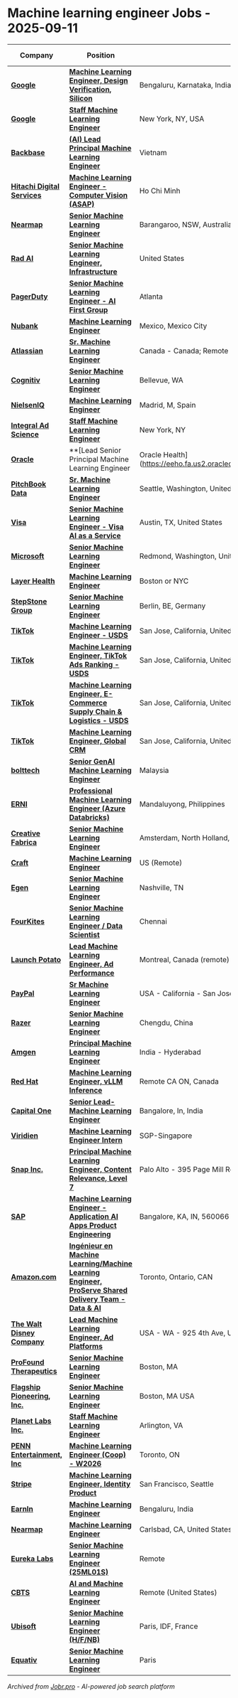 # Machine learning engineer Jobs - 2025-09-11

| Company | Position | Location | Work Model | Date Posted |
| ------- | -------- | -------- | ---------- | ----------- |
| **[Google](https://www.google.com/)** | **[Machine Learning Engineer, Design Verification, Silicon](https://www.google.com/about/careers/applications/jobs/results/80784812247261894-machine-learning-engineer-design-verification-silicon)** | Bengaluru, Karnataka, India | On Site | Sep 11 |
| **[Google](https://www.google.com/)** | **[Staff Machine Learning Engineer](https://www.google.com/about/careers/applications/jobs/results/95640846426088134-staff-machine-learning-engineer)** | New York, NY, USA | On Site | Sep 11 |
| **[Backbase](https://www.backbase.com/)** | **[(AI) Lead Principal Machine Learning Engineer](https://job-boards.greenhouse.io/workatbackbase/jobs/7237280)** | Vietnam | On Site | Sep 11 |
| **[Hitachi Digital Services](https://hitachids.com)** | **[Machine Learning Engineer - Computer Vision (ASAP)](https://hitachids.com/careers/job-details/?jid=8161258002&gh_jid=8161258002)** | Ho Chi Minh | On Site | Sep 11 |
| **[Nearmap](https://www.nearmap.com)** | **[Senior Machine Learning Engineer](https://jobs.smartrecruiters.com/Nearmap/744000081223451-senior-machine-learning-engineer)** | Barangaroo, NSW, Australia | On Site | Sep 11 |
| **[Rad AI](https://www.radai.com/)** | **[Senior Machine Learning Engineer, Infrastructure](https://jobs.ashbyhq.com/radai/0ce24b80-99e3-4858-a236-81d9e3246c3f)** | United States | Remote | Sep 11 |
| **[PagerDuty](https://www.pagerduty.com/)** | **[Senior Machine Learning Engineer - AI First Group](https://job-boards.greenhouse.io/pagerduty/jobs/5637973004)** | Atlanta | On Site | Sep 11 |
| **[Nubank](https://nubank.com.br/)** | **[Machine Learning Engineer](https://job-boards.greenhouse.io/nubank/jobs/6499395)** | Mexico, Mexico City | On Site | Sep 11 |
| **[Atlassian](https://www.atlassian.com/)** | **[Sr. Machine Learning Engineer](https://globalcareers-atlassian.icims.com/jobs/22556/sr.-machine-learning-engineer/job)** | Canada -     Canada; Remote - Remote | Remote | Sep 11 |
| **[Cognitiv](https://cognitiv.ai/)** | **[Senior Machine Learning Engineer](https://jobs.lever.co/cognitiv/d28182ef-0204-4712-92b4-fe167c2d0b0b)** | Bellevue, WA | On Site | Sep 10 |
| **[NielsenIQ](https://nielseniq.com)** | **[Machine Learning Engineer](https://jobs.smartrecruiters.com/NielsenIQ/744000081109786-machine-learning-engineer)** | Madrid, M, Spain | On Site | Sep 10 |
| **[Integral Ad Science](https://integralads.com/)** | **[Staff Machine Learning Engineer](https://ats.comparably.com/api/v1/gh/integraladscience/jobs/6545951?gh_jid=6545951)** | New York, NY | On Site | Sep 10 |
| **[Oracle](https://www.oracle.com/)** | **[Lead Senior Principal Machine Learning Engineer | Oracle Health](https://eeho.fa.us2.oraclecloud.com/hcmUI/CandidateExperience/en/sites/jobsearch/job/307062)** | United States | Remote | Sep 10 |
| **[PitchBook Data](https://pitchbook.com/)** | **[Sr. Machine Learning Engineer](https://job-boards.greenhouse.io/pitchbookdata/jobs/4595264006)** | Seattle, Washington, United States | On Site | Sep 10 |
| **[Visa](https://visa.com)** | **[Senior Machine Learning Engineer - Visa AI as a Service](https://jobs.smartrecruiters.com/Visa/744000081050355-senior-machine-learning-engineer-visa-ai-as-a-service)** | Austin, TX, United States | On Site | Sep 10 |
| **[Microsoft](https://www.microsoft.com/)** | **[Senior Machine Learning Engineer](https://jobs.careers.microsoft.com/global/en/job/1873446/)** | Redmond, Washington, United States | On Site | Sep 10 |
| **[Layer Health](https://www.layerhealth.com/)** | **[Machine Learning Engineer](https://job-boards.greenhouse.io/layerhealth/jobs/4915887008)** | Boston or NYC | On Site | Sep 10 |
| **[StepStone Group](https://www.thestepstonegroup.com/)** | **[Senior Machine Learning Engineer](https://jobs.smartrecruiters.com/StepStoneGroup/744000081000620-senior-machine-learning-engineer)** | Berlin, BE, Germany | On Site | Sep 10 |
| **[TikTok](https://www.tiktok.com/)** | **[Machine Learning Engineer - USDS](https://lifeattiktok.com/search/7528002790725028114)** | San Jose, California, United States | On Site | Sep 10 |
| **[TikTok](https://www.tiktok.com/)** | **[Machine Learning Engineer, TikTok Ads Ranking - USDS](https://lifeattiktok.com/search/7547871698521245970)** | San Jose, California, United States | On Site | Sep 10 |
| **[TikTok](https://www.tiktok.com/)** | **[Machine Learning Engineer, E-Commerce Supply Chain & Logistics - USDS](https://lifeattiktok.com/search/7547907327052351751)** | San Jose, California, United States | On Site | Sep 10 |
| **[TikTok](https://www.tiktok.com/)** | **[Machine Learning Engineer, Global CRM](https://lifeattiktok.com/search/7548187593339980040)** | San Jose, California, United States | On Site | Sep 10 |
| **[bolttech](https://bolttech.com/)** | **[Senior GenAI Machine Learning Engineer](https://fa-eqnk-saasfaprod1.fa.ocs.oraclecloud.com/hcmUI/CandidateExperience/en/sites/jobsearch/job/20211574)** | Malaysia | On Site | Sep 10 |
| **[ERNI](https://www.betterask.erni/)** | **[Professional Machine Learning Engineer (Azure Databricks)](https://ernicareersph.teamtailor.com/jobs/6432256-professional-machine-learning-engineer-azure-databricks)** | Mandaluyong, Philippines | On Site | Sep 10 |
| **[Creative Fabrica](https://www.creativefabrica.com/)** | **[Senior Machine Learning Engineer](https://job-boards.eu.greenhouse.io/creativefabrica/jobs/4671452101)** | Amsterdam, North Holland, Netherlands | On Site | Sep 10 |
| **[Craft](https://global.craft.co/)** | **[Machine Learning Engineer](https://jobs.ashbyhq.com/craft.co/c2d2d41a-e672-4a23-b753-a0013c924cca)** | US (Remote) | Remote | Sep 10 |
| **[Egen](https://egen.ai/)** | **[Senior Machine Learning Engineer](https://jobs.lever.co/egen/1c20eabf-6e11-4c06-979a-53ef80121af4)** | Nashville, TN | On Site | Sep 10 |
| **[FourKites](https://www.fourkites.com/)** | **[Senior Machine Learning Engineer / Data Scientist](https://job-boards.greenhouse.io/fourkites/jobs/6870110)** | Chennai | On Site | Sep 10 |
| **[Launch Potato](https://launchpotato.com/)** | **[Lead Machine Learning Engineer, Ad Performance](https://job-boards.greenhouse.io/launch2/jobs/5646480004)** | Montreal, Canada (remote) | Remote | Sep 10 |
| **[PayPal](https://www.paypal.com/)** | **[Sr Machine Learning Engineer](https://paypal.wd1.myworkdayjobs.com/en-US/jobs/job/San-Jose-California-United-States-of-America/Sr-Machine-Learning-Engineer_R0129027-1)** | USA - California - San Jose - Corp - N First St, United States | On Site | Sep 10 |
| **[Razer](https://www.razer.com/)** | **[Senior Machine Learning Engineer](https://razer.wd3.myworkdayjobs.com/en-US/Careers/job/Chengdu/Senior-Machine-Learning-Engineer_JR2025005145)** | Chengdu, China | On Site | Sep 10 |
| **[Amgen](https://www.amgen.com/)** | **[Principal Machine Learning Engineer](https://amgen.wd1.myworkdayjobs.com/en-US/Careers/job/India---Hyderabad/Principal-Machine-Learning-Engineer_R-224324)** | India - Hyderabad | On Site | Sep 10 |
| **[Red Hat](https://www.redhat.com/)** | **[Machine Learning Engineer, vLLM Inference](https://redhat.wd5.myworkdayjobs.com/en-US/Jobs/job/Remote-CA-ON/Machine-Learning-Engineer--vLLM-Inference_R-050645)** | Remote CA ON, Canada | Remote | Sep 10 |
| **[Capital One](https://www.capitalonecareers.com/)** | **[Senior Lead- Machine Learning Engineer](https://capitalone.wd12.myworkdayjobs.com/en-US/Capital_One/job/Bangalore-In/Senior-Lead--Machine-Learning-Engineer_R220363-2)** | Bangalore, In, India | On Site | Sep 10 |
| **[Viridien](https://www.viridiengroup.com/)** | **[Machine Learning Engineer Intern](https://cgg.wd103.myworkdayjobs.com/en-US/viridiencareers/job/Singapore-Singapore/Machine-Learning-Engineer-Intern_JR100938-1)** | SGP-Singapore | On Site | Sep 10 |
| **[Snap Inc.](https://snap.com/)** | **[Principal Machine Learning Engineer, Content Relevance, Level 7](https://snapchat.wd1.myworkdayjobs.com/en-US/snap/job/Palo-Alto-California/Principal-Machine-Learning-Engineer--Content-Relevance_R0039499)** | Palo Alto - 395 Page Mill Rd, United States | On Site | Sep 10 |
| **[SAP](https://www.sap.com/)** | **[Machine Learning Engineer - 	Application AI Apps Product Engineering](https://jobs.sap.com/job/Bangalore-Machine-Learning-Engineer-Application-AI-Apps-Product-Engineering-KA-560066/1245898601/)** | Bangalore, KA, IN, 560066 | On Site | Sep 10 |
| **[Amazon.com](https://www.amazon.com/)** | **[Ingénieur en Machine Learning/Machine Learning Engineer, ProServe Shared Delivery Team - Data & AI](https://www.amazon.jobs/en/jobs/3080022/ingenieur-en-machine-learning-machine-learning-engineer-proserve-shared-delivery-team-data-ai)** | Toronto, Ontario, CAN | On Site | Sep 10 |
| **[The Walt Disney Company](https://thewaltdisneycompany.com/)** | **[Lead Machine Learning Engineer, Ad Platforms](https://disney.wd5.myworkdayjobs.com/en-US/disneycareer/job/Seattle-WA-USA/Lead-Machine-Learning-Engineer_10125321)** | USA - WA - 925 4th Ave, United States | On Site | Sep 10 |
| **[ProFound Therapeutics](https://www.profoundtx.com/)** | **[Senior Machine Learning Engineer](https://www.profoundtx.com/jobs?gh_jid=8160921002&gh_jid=8160921002)** | Boston, MA | On Site | Sep 09 |
| **[Flagship Pioneering, Inc.](https://www.flagshippioneering.com)** | **[Senior Machine Learning Engineer](https://boards.greenhouse.io/flagshippioneeringinc/jobs/8157919002?gh_jid=8157919002)** | Boston, MA USA | On Site | Sep 09 |
| **[Planet Labs Inc.](https://www.planet.com/)** | **[Staff Machine Learning Engineer](https://job-boards.greenhouse.io/planetlabs/jobs/7142047)** | Arlington, VA | Remote | Sep 09 |
| **[PENN Entertainment, Inc](https://www.pennentertainment.com/)** | **[Machine Learning Engineer (Coop) - W2026](https://job-boards.greenhouse.io/coop/jobs/5644793004)** | Toronto, ON | On Site | Sep 09 |
| **[Stripe](https://stripe.com/en-ch)** | **[Machine Learning Engineer, Identity Product](https://stripe.com/jobs/search?gh_jid=6363655)** | San Francisco, Seattle | On Site | Sep 09 |
| **[EarnIn](https://www.earnin.com/)** | **[Machine Learning Engineer](https://job-boards.greenhouse.io/earnin/jobs/7093414)** | Bengaluru, India | On Site | Sep 09 |
| **[Nearmap](https://www.nearmap.com)** | **[Machine Learning Engineer](https://jobs.smartrecruiters.com/Nearmap/744000080848074-machine-learning-engineer)** | Carlsbad, CA, United States | On Site | Sep 09 |
| **[Eureka Labs](https://eurekalabs.io/)** | **[Senior Machine Learning Engineer (25ML01S)](https://eurekalabs.factorialhr.com/job_posting/senior-machine-learning-engineer-25ml01s-263158)** | Remote | Remote | Sep 09 |
| **[CBTS](https://www.cbts.com/)** | **[AI and Machine Learning Engineer](https://ats.rippling.com/cbts/jobs/6aa1e559-6578-46ca-9061-fb0fa1b3a35d)** | Remote (United States) | Remote | Sep 09 |
| **[Ubisoft](https://www.ubisoft.com/)** | **[Senior Machine Learning Engineer (H/F/NB)](https://jobs.smartrecruiters.com/Ubisoft2/744000080808915-senior-machine-learning-engineer-h-f-nb-)** | Paris, IDF, France | On Site | Sep 09 |
| **[Equativ](https://equativ.com/)** | **[Senior Machine Learning Engineer](https://jobs.lever.co/equativ/f716b091-2889-4d5f-97da-e86479bf38d3)** | Paris | On Site | Sep 09 |

*Archived from [Jobr.pro](https://jobr.pro?utm_source=github&utm_medium=repo&utm_campaign=github-ml-jobs) - AI-powered job search platform*
